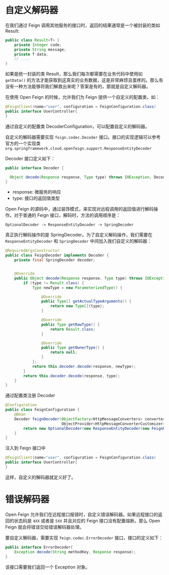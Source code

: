 # 自定义解码器

在我们通过 Feign 调用其他服务的接口时，返回的结果通常是一个被封装的类如 Result:

```java
public class Result<T> {
	private Integer code;
	private String message;
	private T data;
	// ....
}
```

如果是统一封装的类 Result，那么我们每次都需要在业务代码中使用如 `getData()` 的方法才能获取到这真实的业务数据，这是非常麻烦且蛋疼的。那么有没有一种方法能够将我们解救出来呢？答案是有的，那就是自定义解码器。

在使用 Open Feign 的时候，允许我们为 Feign 提供一个自定义的配置类，如：

```java
@FeignClient(name="user", configuration = FeignConfiguration.class)
public interface UserController{
}
```

通过自定义的配置类 DecoderConfiguration，可以配置自定义的解码器。

自定义的解码器需要实现 `feign.codec.Decoder` 接口。接口的实现逻辑可以参考官方的一个实现类 `org.springframework.cloud.openfeign.support.ResponseEntityDecoder`

Decoder 接口定义如下：

```java
public interface Decoder {

  Object decode(Response response, Type type) throws IOException, DecodeException, FeignException;
}
```

- response: 微服务的响应
- type: 接口的返回值类型

Open Feign 的源码中，通过装饰模式，来实现对远程调用的返回值进行解码操作。对于普通的 Feign 接口，解码时，方法的调用顺序是：

```text
OptionalDecoder -> ResponseEntityDecoder -> SpringDecoder
```

真正执行解码操作的是 SpringDecoder。为了自定义解码操作，我们需要在 `ResponseEntityDecoder` 和 `SpringDecoder` 中间加入我们自定义的解码器：

```java
@RequiredArgsConstructor
public class FeignDecoder implements Decoder {
	private final SpringDecoder decoder;


    @Override
    public Object decode(Response response, Type type) throws IOException, DecodeException, FeignException {
        if (type != Result.class) {
            Type newType = new ParameterizedType() {

                @Override
                public Type[] getActualTypeArguments() {
                    return new Type[]{type};
                }

                @Override
                public Type getRawType() {
                    return Result.class;
                }

                @Override
                public Type getOwnerType() {
                    return null;
                }
            };
            return this.decoder.decode(response, newType);
        }
        return this.decoder.decode(response, type);
    }
}
```

通过配置类注册 Decoder 

```java
@Configuration  
public class FeignConfiguration {  
    @Bean
    Decoder feignDecoder(ObjectFactory<HttpMessageConverters> converters,
                         ObjectProvider<HttpMessageConverterCustomizer> customizers) {
        return new OptionalDecoder(new ResponseEntityDecoder(new FeignDecoder(new SpringDecoder(converters, customizers))));
    }
}
```

注入到 Feign 接口中

```java
@FeignClient(name="user", configuration = FeignConfiguration.class)
public interface UserController{
}
```

这样，自定义的解码器就定义好了。

# 错误解码器

Open Feign 允许我们在远程接口报错时，自定义错误解码器。如果远程接口的返回的状态码是 `4XX` 或者是 `5XX` 并且对应的 Feign 接口没有配置熔断。那么 Open Feign 就会将错误交给错误解码器处理。

要自定义解码器，需要实现 `feign.codec.ErrorDecoder` 接口，接口的定义如下：

```java
public interface ErrorDecoder{
	Exception decode(String methodKey, Response response);
}
```

该接口需要我们返回一个 Exception 对象。